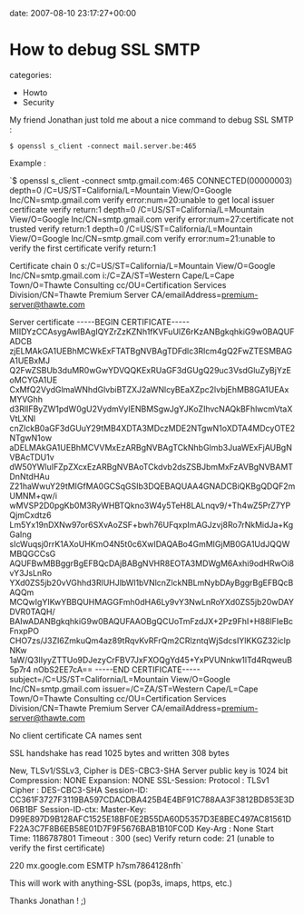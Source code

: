 


date: 2007-08-10 23:17:27+00:00


# How to debug SSL SMTP

categories:
- Howto
- Security


My friend Jonathan just told me about a nice command to debug SSL SMTP :

`$ openssl s_client -connect mail.server.be:465`

Example : 

`$ openssl s_client -connect smtp.gmail.com:465
CONNECTED(00000003)
depth=0 /C=US/ST=California/L=Mountain View/O=Google Inc/CN=smtp.gmail.com
verify error:num=20:unable to get local issuer certificate
verify return:1
depth=0 /C=US/ST=California/L=Mountain View/O=Google Inc/CN=smtp.gmail.com
verify error:num=27:certificate not trusted
verify return:1
depth=0 /C=US/ST=California/L=Mountain View/O=Google Inc/CN=smtp.gmail.com
verify error:num=21:unable to verify the first certificate
verify return:1

Certificate chain
 0 s:/C=US/ST=California/L=Mountain View/O=Google Inc/CN=smtp.gmail.com
   i:/C=ZA/ST=Western Cape/L=Cape Town/O=Thawte Consulting cc/OU=Certification Services Division/CN=Thawte Premium Server CA/emailAddress=premium-server@thawte.com

Server certificate
-----BEGIN CERTIFICATE-----
MIIDYzCCAsygAwIBAgIQYZrZzKZNh1fKVFuUlZ6rKzANBgkqhkiG9w0BAQUFADCB
zjELMAkGA1UEBhMCWkExFTATBgNVBAgTDFdlc3Rlcm4gQ2FwZTESMBAGA1UEBxMJ
Q2FwZSBUb3duMR0wGwYDVQQKExRUaGF3dGUgQ29uc3VsdGluZyBjYzEoMCYGA1UE
CxMfQ2VydGlmaWNhdGlvbiBTZXJ2aWNlcyBEaXZpc2lvbjEhMB8GA1UEAxMYVGhh
d3RlIFByZW1pdW0gU2VydmVyIENBMSgwJgYJKoZIhvcNAQkBFhlwcmVtaXVtLXNl
cnZlckB0aGF3dGUuY29tMB4XDTA3MDczMDE2NTgwN1oXDTA4MDcyOTE2NTgwN1ow
aDELMAkGA1UEBhMCVVMxEzARBgNVBAgTCkNhbGlmb3JuaWExFjAUBgNVBAcTDU1v
dW50YWluIFZpZXcxEzARBgNVBAoTCkdvb2dsZSBJbmMxFzAVBgNVBAMTDnNtdHAu
Z21haWwuY29tMIGfMA0GCSqGSIb3DQEBAQUAA4GNADCBiQKBgQDQF2mUMNM+qw/i
wMVSP2D0pgKb0M3RyWHBTQkno3W4y5TeH8LALnqv9/+Th4wZ5PrZ7YPQjmCxdtz6
Lm5Yx19nDXNw97or6SXvAoZSF+bwh76UFqxpImAGJzvj8Ro7rNkMidJa+KgGaIng
sIcWuqsj0rrK1AXoUHKmO4N5t0c6XwIDAQABo4GmMIGjMB0GA1UdJQQWMBQGCCsG
AQUFBwMBBggrBgEFBQcDAjBABgNVHR8EOTA3MDWgM6Axhi9odHRwOi8vY3JsLnRo
YXd0ZS5jb20vVGhhd3RlUHJlbWl1bVNlcnZlckNBLmNybDAyBggrBgEFBQcBAQQm
MCQwIgYIKwYBBQUHMAGGFmh0dHA6Ly9vY3NwLnRoYXd0ZS5jb20wDAYDVR0TAQH/
BAIwADANBgkqhkiG9w0BAQUFAAOBgQCUoTmFzdJX+2Pz9FhI+H88lFIeBcFnxpPO
CHO7zs/J3ZI6ZmkuQm4az89tRqvKvRFrQm2CRlzntqWjSdcsIYlKKGZ32iclpNKw
1aW/Q3IIyyZTTUo9DJezyCrFBV7JxFXOQgYd45+YxPVUNnkw1lTd4RqweuB5p7r4
nObS2EE7cA==
-----END CERTIFICATE-----
subject=/C=US/ST=California/L=Mountain View/O=Google Inc/CN=smtp.gmail.com
issuer=/C=ZA/ST=Western Cape/L=Cape Town/O=Thawte Consulting cc/OU=Certification Services Division/CN=Thawte Premium Server CA/emailAddress=premium-server@thawte.com

No client certificate CA names sent

SSL handshake has read 1025 bytes and written 308 bytes

New, TLSv1/SSLv3, Cipher is DES-CBC3-SHA
Server public key is 1024 bit
Compression: NONE
Expansion: NONE
SSL-Session:
    Protocol  : TLSv1
    Cipher    : DES-CBC3-SHA
    Session-ID: CC361F3727F3119BA597CDACDBA425B4E4BF91C788AA3F3812BD853E3D06B1BF
    Session-ID-ctx: 
    Master-Key: D99E897D9B128AFC1525E18BF0E2B55DA60D5357D3E8BEC497AC81561DF22A3C7F8B6EB58E01D7F9F5676BAB1B10FC0D
    Key-Arg   : None
    Start Time: 1186787801
    Timeout   : 300 (sec)
    Verify return code: 21 (unable to verify the first certificate)

220 mx.google.com ESMTP h7sm7864128nfh`

This will work with anything-SSL (pop3s, imaps, https, etc.)

Thanks Jonathan ! ;)
